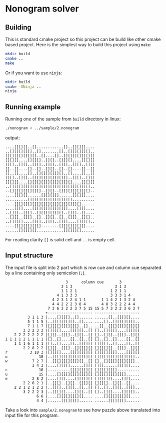 # Nonogram solver
## Building
This is standard cmake project so this project can be build like other cmake based project. Here is the simplest way to build this project using `make`:
```sh
mkdir build
cmake ..
make
```
Or if you want to use `ninja`:
```sh
mkdir build
cmake -GNinja ..
ninja
```

## Running example
Running one of the sample from `build` directory in linux:
```sh
./nonogram < ../sample/2.nonogram
```
output:
```
....[][][]..[]............[]..[][][]....
..[][][][][]..[]........[]..[][][][][]..
[][][][][][][]..[]....[]..[][][][][][][]
[][][]....[][][]..[][]..[][][]....[][][]
[][]..[][]..[][]..[][]..[][]..[][]..[][]
[]..[]....[]..[]..[][]..[]..[]....[]..[]
[]..[]....[]..[][][][][][]..[]....[]..[]
[][]..[][]..[][][][][][][][]..[][]..[][]
[][][]....[][][][][][][][][][]....[][][]
..[][][][][][][][][][][][][][][][][][]..
..[][][][][][][]..[][]..[][][][][][][]..
....[][][]......[][][][]......[][][]....
..........[][][][][][][][][][]..........
....[][][][][][][][][][][][][][][]......
....[][]....[][][][][][][][]....[][]....
..[][]..[][]..[][][][][][]..[][]..[]....
..[][]..[][]..[]..[][]..[]..[][]..[][]..
..[][][]....[][]..[][]..[][]....[][][]..
....[][][][][][]........[][][][][][]....
......[][][][]............[][][][]......
```
For reading clarity `[]` is solid cell and `..` is empty cell.

## Input structure
The input file is split into 2 part which is row cue and column cue separated by a line containing only semicolon (`;`). 
```
                           3      column cue       3 
                         3 1 3                   3 1 3 
                         1 1 2 1               1 2 1 1 
                       4 1 3 3 3               3 3 3 1 4
                     4 2 3 1 2 4 1 1       1 1 4 2 1 3 2 4 
                     4 4 2 2 2 3 8 4       4 8 3 2 2 2 4 4 
                   7 3 6 3 2 2 3 7 5 15 15 5 7 3 2 2 3 6 3 7
                  +-------------------- --------------------
          3 1 1 3 |....[][][]..[]...... ......[]..[][][]....
          5 1 1 5 |..[][][][][]..[].... ....[]..[][][][][]..
          7 1 1 7 |[][][][][][][]..[].. ..[]..[][][][][][][]
        3 3 2 3 3 |[][][]....[][][]..[] []..[][][]....[][][]
    2 2 2 2 2 2 2 |[][]..[][]..[][]..[] []..[][]..[][]..[][]
1 1 1 1 2 1 1 1 1 |[]..[]....[]..[]..[] []..[]..[]....[]..[]
    1 1 1 6 1 1 1 |[]..[]....[]..[][][] [][][]..[]....[]..[]
        2 2 8 2 2 |[][]..[][]..[][][][] [][][][]..[][]..[][]
r          3 10 3 |[][][]....[][][][][] [][][][][]....[][][]
o              18 |..[][][][][][][][][] [][][][][][][][][]..
w           7 2 7 |..[][][][][][][]..[] []..[][][][][][][]..
            3 4 3 |....[][][]......[][] [][]......[][][]....
c              10 |..........[][][][][] [][][][][]..........
u              15 |....[][][][][][][][] [][][][][][][]......
e           2 8 2 |....[][]....[][][][] [][][][]....[][]....
        2 2 6 2 1 |..[][]..[][]..[][][] [][][]..[][]..[]....
    2 2 1 2 1 2 2 |..[][]..[][]..[]..[] []..[]..[][]..[][]..
        3 2 2 2 3 |..[][][]....[][]..[] []..[][]....[][][]..
              6 6 |....[][][][][][].... ....[][][][][][]....
              4 4 |......[][][][]...... ......[][][][]......
```
Take a look into `sample/2.nonogram` to see how puzzle above translated into input file for this program.